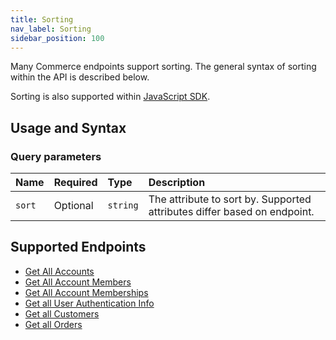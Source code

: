 ```yaml
---
title: Sorting
nav_label: Sorting
sidebar_position: 100
---
```


Many Commerce endpoints support sorting.  The general syntax of sorting within the API is described below.

Sorting is also supported within [JavaScript SDK](/docs/developer-tools#software-development-kits).

## Usage and Syntax

### Query parameters

| Name           | Required | Type     | Description                                                              |
|:---------------|:---------|:---------|:-------------------------------------------------------------------------|
| `sort`         | Optional | `string` | The attribute to sort by. Supported attributes differ based on endpoint. |


## Supported Endpoints

* [Get All Accounts](/docs/api/accounts/get-v-2-accounts)
* [Get All Account Members](/docs/api/accounts/get-v-2-account-members)
* [Get All Account Memberships](/docs/api/accounts/get-v-2-accounts-account-id-account-memberships)
* [Get all User Authentication Info](/docs/authentication/single-sign-on/user-authentication-info-api/get-all-user-authentication-info)
* [Get all Customers](/docs/customer-management/customer-managment-api/get-all-customers)
* [Get all Orders](/docs/api/carts/get-customer-orders)
